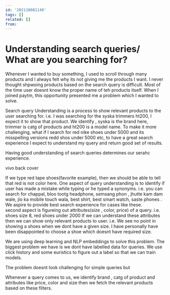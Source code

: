 ```yaml
---
id: '202110081149'
tags: []
related: []
from:
---
```


# Understanding search queries/ What are you searching for?

Whenever I wanted to buy something, I used to scroll through many products and I always felt why its not giving me the products I want. I never thought shpwoing products based on the search query is difficult. Most of the time user doesnt know the proper name of teh products itself. 
When I joined paytm, this opportunity presented me a problem which I wanted to solve.

Search query Understanding is a process to show relevant products to the user searching for. i.e. I was searching for the syska trimmers ht200, I expect it to show that product. 
We identify , syska is the brand here, trimmer is catg of products and ht200 is a model name. 
To make it more challenging, what if I search for red nike shoes under 5000 and its misspelling versions redd shos under 5000 etc, to have a great search experience I expect to understand my query and return good set of results. 

Having good understanding of search queries determines our serahc experience.


vivo back cover

If we type red tape shoes(favorite example), then we should be able to tell that red is not color here. One aspect of query understanding is to identify if user has made a mistake while typing or he typed a synonyms. i.e. you can search for chappal, bloo tootg headphone, semsang phon , jhutte kam dam wale, jio ka mobile touch wala, best shirt, best smart watch, saste phones .
We aspire to provide best search experience for cases like these.   
second aspect is figureing out attributes(size , color, price) of a query. i.e. shoes size 8, red shoes under 2000 
If we can understand these attributes then we can show only relevant products to user. i.e. We see no point in showing a shoes when we dont have a given size. I have personally have been  disappointed to choose a shoe which doesnt have required size.


We are using deep learning and NLP embeddings to solve this problem. The biggest problem we have is we dont have labelled data for queries. We use click history and some euristics to figure out a label so that we can train models. 


The problem doesnt look challenging for simple queries but 


Whenever a query comes to us, we identify brand , catg of product and attributes like price, color and size then we fetch the relevant products based on these filters. 










